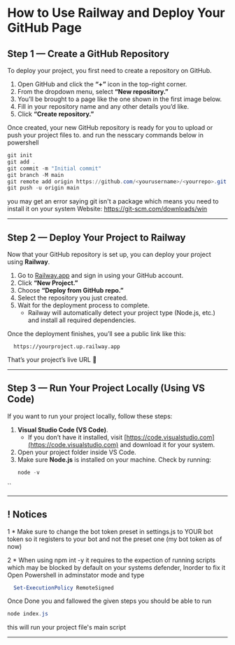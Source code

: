 #  How to Use Railway and Deploy Your GitHub Page

##  Step 1 — Create a GitHub Repository

To deploy your project, you first need to create a repository on GitHub.

1. Open GitHub and click the **“+”** icon in the top-right corner.  
2. From the dropdown menu, select **“New repository.”**  
3. You’ll be brought to a page like the one shown in the first image below.  
4. Fill in your repository name and any other details you’d like.  
5. Click **“Create repository.”**

Once created, your new GitHub repository is ready for you to upload or push your project files to.
  and run the nesscary commands below in powershell
  
  ```Powershell
  git init
  git add .
  git commit -m "Initial commit"
  git branch -M main
  git remote add origin https://github.com/<yourusername>/<yourrepo>.git
  git push -u origin main
  ```

  you may get an error saying git isn't a package which means you need to install it on your system
  Website: https://git-scm.com/downloads/win
  
---

## Step 2 — Deploy Your Project to Railway

Now that your GitHub repository is set up, you can deploy your project using **Railway**.

1. Go to [Railway.app](https://railway.app) and sign in using your GitHub account.  
2. Click **“New Project.”**  
3. Choose **“Deploy from GitHub repo.”**  
4. Select the repository you just created.  
5. Wait for the deployment process to complete.  
   - Railway will automatically detect your project type (Node.js, etc.) and install all required dependencies.

Once the deployment finishes, you’ll see a public link like this:
  ```
    https://yourproject.up.railway.app
  ```

That’s your project’s live URL 🎉

---

## Step 3 — Run Your Project Locally (Using VS Code)

If you want to run your project locally, follow these steps:

1. **Visual Studio Code (VS Code)**.  
   - If you don’t have it installed, visit [https://code.visualstudio.com](https://code.visualstudio.com) and download it for your system.  
2. Open your project folder inside VS Code.  
3. Make sure **Node.js** is installed on your machine. Check by running:  
   ```powershell
   node -v
  ``

---

## !  Notices
  1 * Make sure to change the bot token preset in settings.js to YOUR bot token so it registers 
  to your bot and not the preset one (my bot token as of now)

  2 * When using npm int -y it requires to the expection of running scripts which may be blocked
  by default on your systems defender, Inorder to fix it Open Powershell in adminstator mode
  and type 
  ```powershell
    Set-ExecutionPolicy RemoteSigned
  ```

  Once Done you and fallowed the given steps you should be able to run

  ```powershell
  node index.js
  ```

  this will run your project file's main script
  
---

